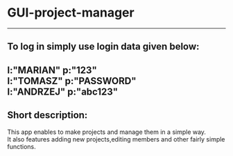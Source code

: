 # GUI-project-manager
------
## To log in simply use login data given below: <br />
l:"MARIAN" p:"123"<br />
l:"TOMASZ" p:"PASSWORD"<br />
l:"ANDRZEJ" p:"abc123"<br />
------
## Short description: <br />
This app enables to make projects and manage them in a simple way.<br />
It also features adding new projects,editing members and other fairly simple functions.


